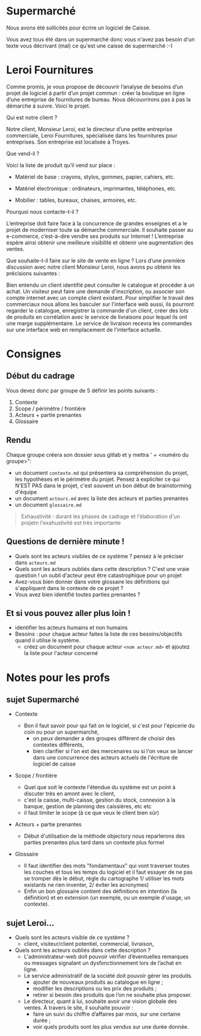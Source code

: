 # Supermarché 

Nous avons été sollicités pour écrire un logiciel de Caisse.

Vous avez tous été dans un supermarché donc vous n'avez pas besoin d'un texte vous décrivant (mal) ce qu'est une caisse de supermarché :-)


# Leroi Fournitures 

Comme promis, je vous propose de découvrir l’analyse de besoins d’un projet de logiciel à partir d’un projet commun : créer la boutique en ligne d’une entreprise de fournitures de bureau. Nous découvrirons pas à pas la démarche à suivre. Voici le projet.

Qui est notre client ? 

Notre client, Monsieur Leroi, est le directeur d’une petite entreprise commerciale, Leroi Fournitures, spécialisée dans les fournitures pour entreprises. Son entreprise est localisée à Troyes.

Que vend-il ? 

Voici la liste de produit qu’il vend sur place :

- Matériel de base : crayons, stylos, gommes, papier, cahiers, etc. 

- Matériel électronique : ordinateurs, imprimantes, téléphones, etc. 

- Mobilier : tables, bureaux, chaises, armoires, etc. 

Pourquoi nous contacte-t-il ?

L’entreprise doit faire face à la concurrence de grandes enseignes et a le projet de moderniser toute sa démarche commerciale. Il souhaite passer au e-commerce, c’est-à-dire vendre ses produits sur Internet ! L’entreprise espère ainsi obtenir une meilleure visibilité et obtenir une augmentation des ventes.

Que souhaite-t-il faire sur le site de vente en ligne ?
Lors d’une première discussion avec notre client Monsieur Leroi, nous avons pu obtenir les précisions suivantes :

Bien entendu un client identifié peut consulter le catalogue et procéder à un achat. Un visiteur peut faire une demande d'inscription, ou associer son compte internet avec un compte client existant. Pour simplifier le travail des commerciaux nous allons les basculer sur l'interface web aussi, ils pourront regarder le catalogue, enregistrer la commande d'un client, créer des lots de produits en corrélation 
avec le service de livraisons pour lequel ils ont une marge supplémentaire. Le service de livraison recevra les commandes sur une interface web en remplacement de l'interface actuelle.
 


# Consignes

## Début du cadrage

Vous devez donc par groupe de 5 définir les points suivants :

1. Contexte
2. Scope / périmètre / frontière
3. Acteurs + partie prenantes 
4. Glossaire

## Rendu

Chaque groupe créera son dossier sous gitlab et y mettra '<nom-salle> + <numéro du groupe>":

- un document `contexte.md` qui présentera sa compréhension du projet, les hypothèses et le périmètre du projet. Pensez à expliciter ce qui N'EST PAS dans le projet, c'est souvent un bon début de brainstorming d'équipe
- un document `acteurs.md` avec la liste des acteurs et parties prenantes
- un document `glossaire.md`

> Exhaustivité : durant les phases de cadrage et l'élaboration d'un projetn l'exahustivité est très importante 

## Questions de dernière minute !
 
- Quels sont les acteurs visibles de ce système ? pensez à le préciser dans `acteurs.md`
- Quels sont les acteurs oubliés dans cette description ? C'est une vraie question ! un oubli d'acteur peut être catastrophique pour un projet
- Avez-vous bien donner dans votre glossaire les définitions qui s'appliquent dans le contexte de ce projet ?
- Vous avez bien identifié toutes parties prenantes ?

## Et si vous pouvez aller plus loin !

- identifier les acteurs humains et non humains 
- Besoins : pour chaque acteur faites la liste de ces besoins/objectifs quand il utilise le système. 
	- créez un document pour chaque acteur `<nom acteur.md>` et ajoutez la liste pour l'acteur concerné


# Notes pour les profs

## sujet Supermarché

- Contexte
	- Bon il faut savoir pour qui fait on le logiciel, si c'est pour l'épicerie du coin ou pour un supermarché, 
		- on peux demander a des groupes différent de choisir des contextes différents, 
		- bien clarifier si l'on est des mercenaires ou si l'on veux se lancer dans une concurrence des acteurs actuels de l'écriture de logiciel de caisse

- Scope / frontière
	- Quel que soit le contexte l'étendue du système est un point à discuter très en amont avec le client,
	- c'est la caisse, multi-caisse, gestion du stock, connexion à la banque, gestion de planning des caissières, etc etc 
	- il faut limiter le scope (à ce que veux le client bien sûr)

- Acteurs + partie prenantes 
	- Début d'utilisation de la méthode objectory nous reparlerons des parties prenantes plus tard dans un contexte plus formel

- Glossaire 
	- Il faut identifier des mots "fondamentaux" qui vont traverser toutes les couches et tous les temps du logiciel 
	et il faut essayer de ne pas se tromper dès le début, 
	règle du cartographe 1/ utiliser les mots existants ne rien inventer, 2/ éviter les acronymes)
	- Enfin un bon glossaire contient des définitions en intention (la définition) et en extension
	(un exemple, ou un exemple d'usage, un contexte).

## sujet Leroi...

- Quels sont les acteurs visible de ce système ? 
	- client, visiteur/client potentiel, commercial, livraison,
- Quels sont les acteurs oubliés dans cette description ?
	- L'administrateur-web doit pouvoir vérifier d’éventuelles remarques ou messages signalant un dysfonctionnement lors de l’achat en ligne.
	- Le service administratif de la société doit pouvoir gérer les produits.
		- ajouter de nouveaux produits au catalogue en ligne ;
		- modifier les descriptions ou les prix des produits ;
		- retirer si besoin des produits que l’on ne souhaite plus proposer.
	- Le directeur, quant à lui, souhaite avoir une vision globale des ventes. À travers le site, il souhaite pouvoir :
		- faire un suivi du chiffre d’affaires par mois, sur une certaine durée ;
		- voir quels produits sont les plus vendus sur une durée donnée. 
